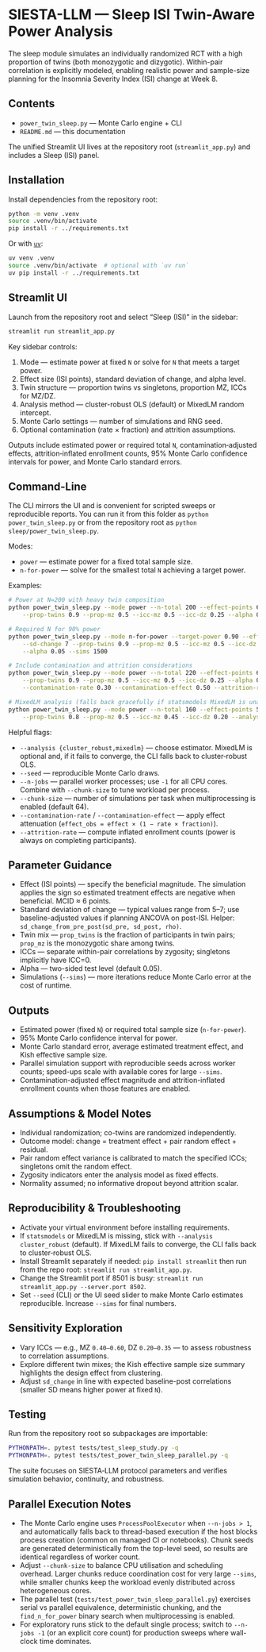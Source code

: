# SIESTA-LLM — Sleep ISI Twin-Aware Power Analysis

The sleep module simulates an individually randomized RCT with a high proportion of twins (both monozygotic and dizygotic).
Within-pair correlation is explicitly modeled, enabling realistic power and sample-size planning for the Insomnia Severity Index
(ISI) change at Week 8.


## Contents

- `power_twin_sleep.py` — Monte Carlo engine + CLI
- `README.md` — this documentation

The unified Streamlit UI lives at the repository root (`streamlit_app.py`) and includes a Sleep (ISI) panel.


## Installation

Install dependencies from the repository root:

```bash
python -m venv .venv
source .venv/bin/activate
pip install -r ../requirements.txt
```

Or with [`uv`](https://github.com/astral-sh/uv):

```bash
uv venv .venv
source .venv/bin/activate  # optional with `uv run`
uv pip install -r ../requirements.txt
```


## Streamlit UI

Launch from the repository root and select “Sleep (ISI)” in the sidebar:

```bash
streamlit run streamlit_app.py
```

Key sidebar controls:

1. Mode — estimate power at fixed `N` or solve for `N` that meets a target power.
2. Effect size (ISI points), standard deviation of change, and alpha level.
3. Twin structure — proportion twins vs singletons, proportion MZ, ICCs for MZ/DZ.
4. Analysis method — cluster-robust OLS (default) or MixedLM random intercept.
5. Monte Carlo settings — number of simulations and RNG seed.
6. Optional contamination (rate × fraction) and attrition assumptions.

Outputs include estimated power or required total `N`, contamination‑adjusted effects, attrition‑inflated enrollment counts,
95% Monte Carlo confidence intervals for power, and Monte Carlo standard errors.


## Command-Line

The CLI mirrors the UI and is convenient for scripted sweeps or reproducible reports. You can run it from this folder as
`python power_twin_sleep.py` or from the repository root as `python sleep/power_twin_sleep.py`.

Modes:

- `power` — estimate power for a fixed total sample size.
- `n-for-power` — solve for the smallest total `N` achieving a target power.

Examples:

```bash
# Power at N=200 with heavy twin composition
python power_twin_sleep.py --mode power --n-total 200 --effect-points 6 --sd-change 7 \
    --prop-twins 0.9 --prop-mz 0.5 --icc-mz 0.5 --icc-dz 0.25 --alpha 0.05 --sims 2000

# Required N for 90% power
python power_twin_sleep.py --mode n-for-power --target-power 0.90 --effect-points 6 \
    --sd-change 7 --prop-twins 0.9 --prop-mz 0.5 --icc-mz 0.5 --icc-dz 0.25 \
    --alpha 0.05 --sims 1500

# Include contamination and attrition considerations
python power_twin_sleep.py --mode power --n-total 220 --effect-points 6 --sd-change 7 \
    --prop-twins 0.9 --prop-mz 0.5 --icc-mz 0.5 --icc-dz 0.25 --alpha 0.05 --sims 2000 \
    --contamination-rate 0.30 --contamination-effect 0.50 --attrition-rate 0.10

# MixedLM analysis (falls back gracefully if statsmodels MixedLM is unavailable)
python power_twin_sleep.py --mode power --n-total 160 --effect-points 5 --sd-change 6 \
    --prop-twins 0.8 --prop-mz 0.5 --icc-mz 0.45 --icc-dz 0.20 --analysis mixedlm --sims 1200
```

Helpful flags:

- `--analysis {cluster_robust,mixedlm}` — choose estimator. MixedLM is optional and, if it fails to converge, the CLI falls back to cluster‑robust OLS.
- `--seed` — reproducible Monte Carlo draws.
- `--n-jobs` — parallel worker processes; use `-1` for all CPU cores. Combine with `--chunk-size` to tune workload per process.
- `--chunk-size` — number of simulations per task when multiprocessing is enabled (default 64).
- `--contamination-rate` / `--contamination-effect` — apply effect attenuation (`effect_obs = effect × (1 − rate × fraction)`).
- `--attrition-rate` — compute inflated enrollment counts (power is always on completing participants).


## Parameter Guidance

- Effect (ISI points) — specify the beneficial magnitude. The simulation applies the sign so estimated treatment effects are negative when beneficial. MCID ≈ 6 points.
- Standard deviation of change — typical values range from 5–7; use baseline-adjusted values if planning ANCOVA on post-ISI. Helper: `sd_change_from_pre_post(sd_pre, sd_post, rho)`.
- Twin mix — `prop_twins` is the fraction of participants in twin pairs; `prop_mz` is the monozygotic share among twins.
- ICCs — separate within-pair correlations by zygosity; singletons implicitly have ICC=0.
- Alpha — two-sided test level (default 0.05).
- Simulations (`--sims`) — more iterations reduce Monte Carlo error at the cost of runtime.


## Outputs

- Estimated power (fixed `N`) or required total sample size (`n-for-power`).
- 95% Monte Carlo confidence interval for power.
- Monte Carlo standard error, average estimated treatment effect, and Kish effective sample size.
- Parallel simulation support with reproducible seeds across worker counts; speed-ups scale with available cores for large `--sims`.
- Contamination-adjusted effect magnitude and attrition-inflated enrollment counts when those features are enabled.


## Assumptions & Model Notes

- Individual randomization; co-twins are randomized independently.
- Outcome model: change = treatment effect + pair random effect + residual.
- Pair random effect variance is calibrated to match the specified ICCs; singletons omit the random effect.
- Zygosity indicators enter the analysis model as fixed effects.
- Normality assumed; no informative dropout beyond attrition scalar.


## Reproducibility & Troubleshooting

- Activate your virtual environment before installing requirements.
- If `statsmodels` or MixedLM is missing, stick with `--analysis cluster_robust` (default). If MixedLM fails to converge, the CLI falls back to cluster‑robust OLS.
- Install Streamlit separately if needed: `pip install streamlit` then run from the repo root: `streamlit run streamlit_app.py`.
- Change the Streamlit port if 8501 is busy: `streamlit run streamlit_app.py --server.port 8502`.
- Set `--seed` (CLI) or the UI seed slider to make Monte Carlo estimates reproducible. Increase `--sims` for final numbers.


## Sensitivity Exploration

- Vary ICCs — e.g., MZ `0.40–0.60`, DZ `0.20–0.35` — to assess robustness to correlation assumptions.
- Explore different twin mixes; the Kish effective sample size summary highlights the design effect from clustering.
- Adjust `sd_change` in line with expected baseline-post correlations (smaller SD means higher power at fixed `N`).


## Testing

Run from the repository root so subpackages are importable:

```bash
PYTHONPATH=. pytest tests/test_sleep_study.py -q
PYTHONPATH=. pytest tests/test_power_twin_sleep_parallel.py -q
```

The suite focuses on SIESTA‑LLM protocol parameters and verifies simulation behavior, continuity, and robustness.


## Parallel Execution Notes

- The Monte Carlo engine uses `ProcessPoolExecutor` when `--n-jobs > 1`, and automatically falls back to thread-based execution if the host blocks process creation (common on managed CI or notebooks). Chunk seeds are generated deterministically from the top-level seed, so results are identical regardless of worker count.
- Adjust `--chunk-size` to balance CPU utilisation and scheduling overhead. Larger chunks reduce coordination cost for very large `--sims`, while smaller chunks keep the workload evenly distributed across heterogeneous cores.
- The parallel test (`tests/test_power_twin_sleep_parallel.py`) exercises serial vs parallel equivalence, deterministic chunking, and the `find_n_for_power` binary search when multiprocessing is enabled.
- For exploratory runs stick to the default single process; switch to `--n-jobs -1` (or an explicit core count) for production sweeps where wall-clock time dominates.
